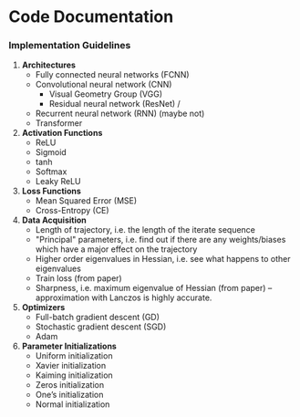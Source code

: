 # Code Documentation

### Implementation Guidelines

1. **Architectures**
    * Fully connected neural networks (FCNN)
    * Convolutional neural network (CNN)
      * Visual Geometry Group (VGG)
      * Residual neural network (ResNet) / 
    * Recurrent neural network (RNN) (maybe not)
    * Transformer
2. **Activation Functions**
   * ReLU
   * Sigmoid
   * tanh
   * Softmax
   * Leaky ReLU
3. **Loss Functions**
   * Mean Squared Error (MSE)
   * Cross-Entropy (CE)
4. **Data Acquisition**
   * Length of trajectory, i.e. the length of the iterate sequence
   * "Principal" parameters, i.e. find out if there are any weights/biases which have a major effect on the trajectory
   * Higher order eigenvalues in Hessian, i.e. see what happens to other eigenvalues
   * Train loss (from paper)
   * Sharpness, i.e. maximum eigenvalue of Hessian (from paper) – approximation with Lanczos is highly accurate.
5. **Optimizers**
   * Full-batch gradient descent (GD)
   * Stochastic gradient descent (SGD)
   * Adam
6. **Parameter Initializations**
   * Uniform initialization
   * Xavier initialization
   * Kaiming initialization
   * Zeros initialization
   * One’s initialization
   * Normal initialization